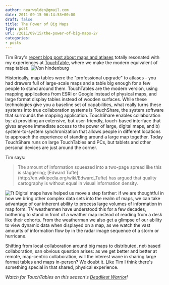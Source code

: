```yaml
---
author: nearwalden@gmail.com
date: 2011-09-15 06:14:53+00:00
draft: false
title: The Power of Big Maps
type: post
url: /2011/09/15/the-power-of-big-maps-2/
categories:
- posts
---
```


Tim Bray's [recent blog post about maps and atlases](http://www.tbray.org/ongoing/When/201x/2011/09/10/Old-School)  totally resonated with my experiences at [TouchTable](http://www.touchtable.com), where we make the modern equivalent of map tables.  ![Von hindenburg](http://nearwalden.com/blog/images/2011/09/von-hindenburg.jpg)






Historically, map tables were the "professional upgrade" to atlases - you had drawers full of large-scale maps and a table big enough for a few people to stand around them.  TouchTables are the modern version, using mapping applications from ESRI or Google instead of physical maps, and large format display tables instead of wooden surfaces.  While these technologies give you a baseline set of capabilities, what really turns these systems into true collaboration systems is TouchShare, the system software that surrounds the mapping application.  TouchShare enables collaboration by: a) providing an extensive, but user-friendly, touch-based interface that gives anyone immediate access to the power of large, digital maps, and b) system-to-system synchronization that allows people in different locations to approach the experience of standing around a large map together.  Today TouchShare runs on large TouchTables and PCs, but tablets and other personal devices are just around the corner.





Tim says:





<blockquote>
The amount of information squeezed into a two-page spread like this is staggering; [Edward Tufte](http://en.wikipedia.org/wiki/Edward_Tufte) has argued that quality cartography is without equal in visual information density.
</blockquote>





![Tt](http://nearwalden.com/blog/images/2011/09/tt.png)
Digital maps have helped us move a step farther: if we are thoughtful in how we bring other complex data sets into the realm of maps, we can take advantage of our inherent ability to process large volumes of information in map form.  TV weathermen have understood this for a few decades, bothering to stand in front of a weather map instead of reading from a desk like their cohorts. From the weatherman we also get a glimpse of our ability to view dynamic data when displayed on a map, as we watch the vast amounts of information flow by in the radar image sequence of a storm or hurricane.





Shifting from local collaboration around big maps to distributed, net-based collaboration, san obvious question arises:  as we get better and better at remote, map-centric collaboration, will the interest wane in sharing large format tables and maps in-person?  We doubt it.  Like Tim I think there's something special in that shared, physical experience.





_Watch for TouchTables on this season's [Deadliest Warrior](http://www.spike.com/shows/deadliest-warrior)!_



